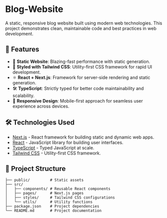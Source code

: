 # Blog-Website

A static, responsive blog website built using modern web technologies. This project demonstrates clean, maintainable code and best practices in web development.

## 🚀 Features

- 🌟 **Static Website**: Blazing-fast performance with static generation.
- 🎨 **Styled with Tailwind CSS**: Utility-first CSS framework for rapid UI development.
- ⚛️ **React + Next.js**: Framework for server-side rendering and static generation.
- 🛠️ **TypeScript**: Strictly typed for better code maintainability and scalability.
- 📱 **Responsive Design**: Mobile-first approach for seamless user experience across devices.

## 🛠️ Technologies Used

- [Next.js](https://nextjs.org/) - React framework for building static and dynamic web apps.
- [React](https://reactjs.org/) - JavaScript library for building user interfaces.
- [TypeScript](https://www.typescriptlang.org/) - Typed JavaScript at scale.
- [Tailwind CSS](https://tailwindcss.com/) - Utility-first CSS framework.

## 📂 Project Structure

```plaintext
├── public/         # Static assets
├── src/
│   ├── components/ # Reusable React components
│   ├── pages/      # Next.js pages
│   ├── styles/     # Tailwind CSS configurations
│   └── utils/      # Utility functions
├── package.json    # Project dependencies
└── README.md       # Project documentation

